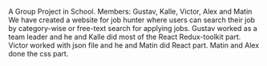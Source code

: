 A Group Project in School.
Members: Gustav, Kalle, Victor, Alex and Matin
We have created a website for job hunter where users can search their job by category-wise or free-text search for applying jobs.
Gustav worked as a team leader and he and Kalle did most of the React Redux-toolkit part. Victor worked with json file and he and Matin did React part. Matin and Alex done the css part.
